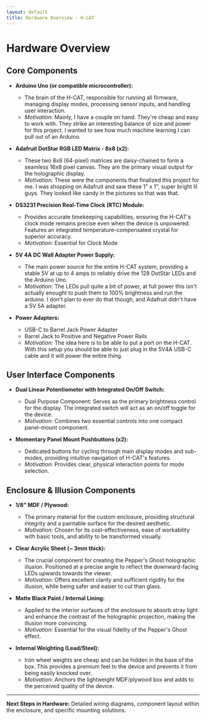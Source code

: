 ```yaml
---
layout: default
title: Hardware Overview - H-CAT
---
```


# Hardware Overview

## Core Components

* **Arduino Uno (or compatible microcontroller):**
    * The brain of the H-CAT, responsible for running all firmware, managing display modes, processing sensor inputs, and handling user interaction.
    * *Motivation:* Mainly, I have a couple on hand. They're cheap and easy to work with. They strike an interesting balance of size and power for this project. I wanted to see how much machine learning I can pull out of an Arduino.

* **Adafruit DotStar RGB LED Matrix - 8x8 (x2):**
    * These two 8x8 (64-pixel) matrices are daisy-chained to form a seamless 16x8 pixel canvas. They are the primary visual output for the holographic display.
    * *Motivation:* These were the components that finalized this project for me. I was shopping on Adafruit and saw these 1" x 1", super bright lil guys. They looked like candy in the pictures so that was that.

* **DS3231 Precision Real-Time Clock (RTC) Module:**
    * Provides accurate timekeeping capabilities, ensuring the H-CAT's clock mode remains precise even when the device is unpowered. Features an integrated temperature-compensated crystal for superior accuracy.
    * *Motivation:* Essential for Clock Mode

* **5V 4A DC Wall Adapter Power Supply:**
    * The main power source for the entire H-CAT system, providing a stable 5V at up to 4 amps to reliably drive the 128 DotStar LEDs and the Arduino Uno.
    * *Motivation:* The LEDs pull quite a bit of power, at full power this isn't actually enought to push them to 100% brightness and run the arduino. I don't plan to ever do that though, and Adafruit didn't have a 5V 5A adapter.

* **Power Adapters:**
    * USB-C to Barrel Jack Power Adapter
    * Barrel Jack to Positive and Negative Power Rails
    * *Motivation:* The idea here is to be able to put a port on the H-CAT. With this setup you should be able to just plug in the 5V4A USB-C cable and it will power the entire thing.
    
    
## User Interface Components

* **Dual Linear Potentiometer with Integrated On/Off Switch:**
    * Dual Purpose Component: Serves as the primary brightness control for the display. The integrated switch will act as an on/off toggle for the device.
    * *Motivation:* Combines two essential controls into one compact panel-mount component.

* **Momentary Panel Mount Pushbuttons (x2):**
    * Dedicated buttons for cycling through main display modes and sub-modes, providing intuitive navigation of H-CAT's features.
    * *Motivation:* Provides clear, physical interaction points for mode selection.
## Enclosure & Illusion Components

* **1/8" MDF / Plywood:**
    * The primary material for the custom enclosure, providing structural integrity and a paintable surface for the desired aesthetic.
    * *Motivation:* Chosen for its cost-effectiveness, ease of workability with basic tools, and ability to be transformed visually.

* **Clear Acrylic Sheet (~ 3mm thick):**
    * The crucial component for creating the Pepper's Ghost holographic illusion. Positioned at a precise angle to reflect the downward-facing LEDs upwards towards the viewer.
    * *Motivation:* Offers excellent clarity and sufficient rigidity for the illusion, while being safer and easier to cut than glass.

* **Matte Black Paint / Internal Lining:**
    * Applied to the interior surfaces of the enclosure to absorb stray light and enhance the contrast of the holographic projection, making the illusion more convincing.
    * *Motivation:* Essential for the visual fidelity of the Pepper's Ghost effect.

* **Internal Weighting (Lead/Steel):**
    * Iron wheel weights are cheap and can be hidden in the base of the box. This provides a premium feel to the device and prevents it from being easily knocked over.
    * *Motivation:* Anchors the lightweight MDF/plywood box and adds to the perceived quality of the device.

---

**Next Steps in Hardware:** Detailed wiring diagrams, component layout within the enclosure, and specific mounting solutions.